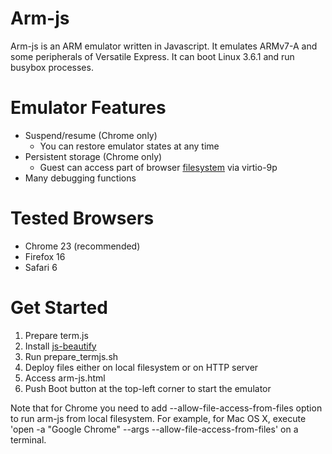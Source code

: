 Arm-js
======

Arm-js is an ARM emulator written in Javascript. It emulates ARMv7-A
and some peripherals of Versatile Express. It can boot Linux 3.6.1
and run busybox processes.

Emulator Features
=================

* Suspend/resume (Chrome only)
  * You can restore emulator states at any time
* Persistent storage (Chrome only)
  * Guest can access part of browser [filesystem](http://www.w3.org/TR/file-system-api/) via virtio-9p
* Many debugging functions

Tested Browsers
===============

* Chrome 23 (recommended)
* Firefox 16
* Safari 6

Get Started
===========

1. Prepare term.js
  1. Install [js-beautify](https://github.com/einars/js-beautify)
  2. Run prepare_termjs.sh
2. Deploy files either on local filesystem or on HTTP server
3. Access arm-js.html
4. Push Boot button at the top-left corner to start the emulator

Note that for Chrome you need to add --allow-file-access-from-files
option to run arm-js from local filesystem. For example, for Mac OS X,
execute 'open -a "Google Chrome" --args --allow-file-access-from-files'
on a terminal.
